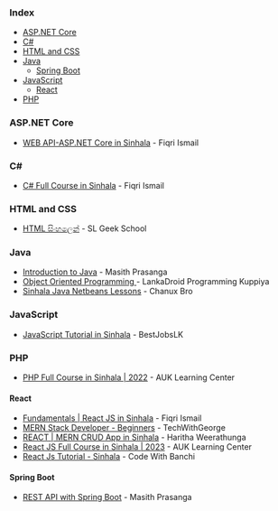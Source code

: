 ### Index

* [ASP.NET Core](#aspnet-core)
* [C#](#csharp)
* [HTML and CSS](#html-and-css)
* [Java](#java)
    * [Spring Boot](#spring-boot)
* [JavaScript](#javascript)
    * [React](#react)
* [PHP](#php)


### ASP.NET Core

* [WEB API-ASP.NET Core in Sinhala](https://youtube.com/playlist?list=PLvvtf05eMZ2CpeAsq93DqWJHHyvCSa2Qn) - Fiqri Ismail


### <a id="csharp"></a>C\#

* [C# Full Course in Sinhala](https://youtube.com/playlist?list=PLvvtf05eMZ2CXD2JdZgSBgyl13ODqHOkO) - Fiqri Ismail


### HTML and CSS

* [HTML සිංහලෙන්](https://youtube.com/playlist?list=PLWAgeLqk4SjDlN6nHs91rECgx4PbzfoZh) - SL Geek School


### Java

* [Introduction to Java](https://www.youtube.com/playlist?list=PLuhSdp06EMkLgaWqSPZKLqePVw-dtqaTT) - Masith Prasanga
* [Object Oriented Programming ](https://youtube.com/playlist?list=PLqeCu_1ZdDl63h6YR3QsxcGOB7yDS7i3b) - LankaDroid Programming Kuppiya
* [Sinhala Java Netbeans Lessons](https://youtube.com/playlist?list=PLA3ZeQncjeVu9VHevp2SmPCQ9muVO3fEB) - Chanux Bro


### JavaScript

* [JavaScript Tutorial in Sinhala](https://youtube.com/playlist?list=PLYmyc7wRFoQjxkHAzHh1UIdU7ZdjTQvQt) - BestJobsLK


### PHP

* [PHP Full Course in Sinhala | 2022](https://www.youtube.com/watch?v=RdxtOQUflrk) - AUK Learning Center


#### React

* [Fundamentals \| React JS in Sinhala](https://youtube.com/playlist?list=PLvvtf05eMZ2DpDyWwmAjEuicvVxx4vIYB) - Fiqri Ismail
* [MERN Stack Developer - Beginners](https://www.youtube.com/playlist?list=PLvfC6i-hEZBnqqF7giszuYI0iqenU5NY0) -  TechWithGeorge
* [REACT | MERN CRUD App in Sinhala](https://youtube.com/playlist?list=PLtoqJbwHBeHzAooLCGOzYVE9mkAeCnT9y) - Haritha Weerathunga
* [React JS Full Course in Sinhala | 2023](https://www.youtube.com/watch?v=tM02uzhHDPI&t=759s) -  AUK Learning Center
* [React Js Tutorial - Sinhala](https://youtube.com/playlist?list=PL68g11dFe-_VDZNEjp3E4lD_OWaEEj0PY&feature=shared) - Code With Banchi 


#### Spring Boot

* [REST API with Spring Boot](https://www.youtube.com/playlist?list=PLuhSdp06EMkIhKEo_H-IjrG0cozCuS9lE) - Masith Prasanga
